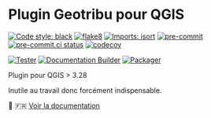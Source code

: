 # Plugin Geotribu pour QGIS

[![Code style: black](https://img.shields.io/badge/code%20style-black-000000.svg)](https://github.com/psf/black)
[![flake8](https://img.shields.io/badge/linter-flake8-green)](https://flake8.pycqa.org/)
[![Imports: isort](https://img.shields.io/badge/%20imports-isort-%231674b1?style=flat&labelColor=ef8336)](https://pycqa.github.io/isort/)
[![pre-commit](https://img.shields.io/badge/pre--commit-enabled-brightgreen?logo=pre-commit&logoColor=white)](https://github.com/pre-commit/pre-commit)
[![pre-commit.ci status](https://results.pre-commit.ci/badge/github/Guts/mkdocs-rss-plugin/master.svg)](https://results.pre-commit.ci/latest/github/Guts/mkdocs-rss-plugin/master)
[![codecov](https://codecov.io/gh/geotribu/qtribu/branch/main/graph/badge.svg?token=7O9PYKS4Q0)](https://codecov.io/gh/geotribu/qtribu)

[![Tester](https://github.com/geotribu/qtribu/actions/workflows/tester.yml/badge.svg)](https://github.com/geotribu/qtribu/actions/workflows/tester.yml)
[![Documentation Builder](https://github.com/geotribu/qtribu/actions/workflows/documentation.yml/badge.svg)](https://github.com/geotribu/qtribu/actions/workflows/documentation.yml)
[![Packager](https://github.com/geotribu/qtribu/actions/workflows/packager.yml/badge.svg)](https://github.com/geotribu/qtribu/actions/workflows/packager.yml)

Plugin pour QGIS > 3.28

Inutile au travail donc forcément indispensable.

:book: :fr: [Voir la documentation](https://geotribu.github.io/qtribu/)
